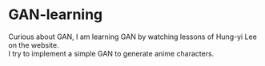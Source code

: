 # GAN-learning

Curious about GAN, I am learning GAN by watching lessons of Hung-yi Lee on the website.  
I try to implement a simple GAN to generate anime characters. 
